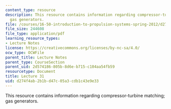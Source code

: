 ```yaml
---
content_type: resource
description: This resource contains information regarding compressor-turbine matching;
  gas generators.
file: /courses/16-50-introduction-to-propulsion-systems-spring-2012/d274f4ab2b1bd47c05a3cdb1c43e9e33_MIT16_50S12_lec31.pdf
file_size: 244608
file_type: application/pdf
learning_resource_types:
- Lecture Notes
license: https://creativecommons.org/licenses/by-nc-sa/4.0/
ocw_type: OCWFile
parent_title: Lecture Notes
parent_type: CourseSection
parent_uid: 2d574186-805b-8d6e-b715-c104aa54fb59
resourcetype: Document
title: Lecture 31
uid: d274f4ab-2b1b-d47c-05a3-cdb1c43e9e33
---
```

This resource contains information regarding compressor-turbine matching; gas generators.